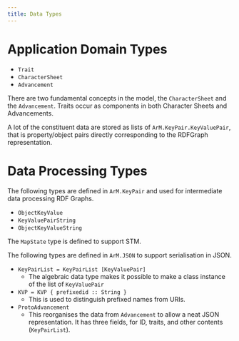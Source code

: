 ```yaml
---
title: Data Types
---
```


# Application Domain Types

+ `Trait`
+ `CharacterSheet`
+ `Advancement`

There are two fundamental concepts in the model,
the `CharacterSheet` and the `Advancement`.
Traits occur as components in both Character Sheets and
Advancements.

A lot of the constituent data are stored as lists of
`ArM.KeyPair.KeyValuePair`, that is property/object
pairs directly corresponding to the RDFGraph representation.

# Data Processing Types

The following types are defined in `ArM.KeyPair` and used
for intermediate data processing RDF Graphs.

+ `ObjectKeyValue`
+ `KeyValuePairString`
+ `ObjectKeyValueString`

The `MapState` type is defined to support STM.

The following types are defined in `ArM.JSON` to
support serialisation in JSON.

+ `KeyPairList = KeyPairList [KeyValuePair]`
    + The algebraic data type makes it possible to make a class instance
      of the list of `KeyValuePair`
+ `KVP = KVP { prefixedid :: String }`
    + This is used to distinguish prefixed names from URIs.
+ `ProtoAdvancement`
    + This reorganises the data from `Advancement` to allow a neat
      JSON representation.  It has three fields, for ID,
      traits, and other contents (`KeyPairList`).
